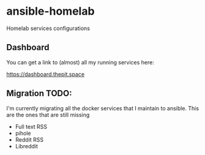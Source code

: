 # ansible-homelab

Homelab services configurations

## Dashboard

You can get a link to (almost) all my running services here:

https://dashboard.thepit.space

## Migration TODO:

I'm currently migrating all the docker services that I maintain to ansible. This are the ones that are still missing

- Full text RSS
- pihole
- Reddit RSS
- Libreddit
